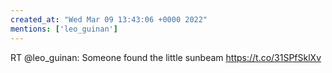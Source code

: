 ```yaml
---
created_at: "Wed Mar 09 13:43:06 +0000 2022"
mentions: ['leo_guinan']
---
```


RT @leo_guinan: Someone found the little sunbeam https://t.co/31SPfSklXv